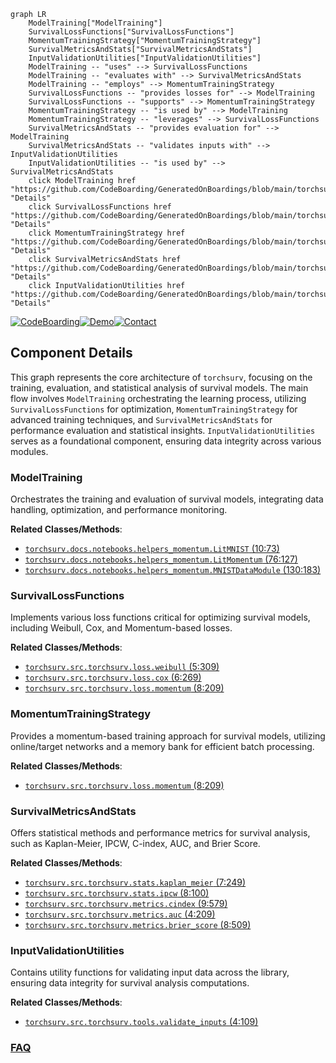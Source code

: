 ```mermaid
graph LR
    ModelTraining["ModelTraining"]
    SurvivalLossFunctions["SurvivalLossFunctions"]
    MomentumTrainingStrategy["MomentumTrainingStrategy"]
    SurvivalMetricsAndStats["SurvivalMetricsAndStats"]
    InputValidationUtilities["InputValidationUtilities"]
    ModelTraining -- "uses" --> SurvivalLossFunctions
    ModelTraining -- "evaluates with" --> SurvivalMetricsAndStats
    ModelTraining -- "employs" --> MomentumTrainingStrategy
    SurvivalLossFunctions -- "provides losses for" --> ModelTraining
    SurvivalLossFunctions -- "supports" --> MomentumTrainingStrategy
    MomentumTrainingStrategy -- "is used by" --> ModelTraining
    MomentumTrainingStrategy -- "leverages" --> SurvivalLossFunctions
    SurvivalMetricsAndStats -- "provides evaluation for" --> ModelTraining
    SurvivalMetricsAndStats -- "validates inputs with" --> InputValidationUtilities
    InputValidationUtilities -- "is used by" --> SurvivalMetricsAndStats
    click ModelTraining href "https://github.com/CodeBoarding/GeneratedOnBoardings/blob/main/torchsurv/ModelTraining.md" "Details"
    click SurvivalLossFunctions href "https://github.com/CodeBoarding/GeneratedOnBoardings/blob/main/torchsurv/SurvivalLossFunctions.md" "Details"
    click MomentumTrainingStrategy href "https://github.com/CodeBoarding/GeneratedOnBoardings/blob/main/torchsurv/MomentumTrainingStrategy.md" "Details"
    click SurvivalMetricsAndStats href "https://github.com/CodeBoarding/GeneratedOnBoardings/blob/main/torchsurv/SurvivalMetricsAndStats.md" "Details"
    click InputValidationUtilities href "https://github.com/CodeBoarding/GeneratedOnBoardings/blob/main/torchsurv/InputValidationUtilities.md" "Details"
```
[![CodeBoarding](https://img.shields.io/badge/Generated%20by-CodeBoarding-9cf?style=flat-square)](https://github.com/CodeBoarding/GeneratedOnBoardings)[![Demo](https://img.shields.io/badge/Try%20our-Demo-blue?style=flat-square)](https://www.codeboarding.org/demo)[![Contact](https://img.shields.io/badge/Contact%20us%20-%20contact@codeboarding.org-lightgrey?style=flat-square)](mailto:contact@codeboarding.org)

## Component Details

This graph represents the core architecture of `torchsurv`, focusing on the training, evaluation, and statistical analysis of survival models. The main flow involves `ModelTraining` orchestrating the learning process, utilizing `SurvivalLossFunctions` for optimization, `MomentumTrainingStrategy` for advanced training techniques, and `SurvivalMetricsAndStats` for performance evaluation and statistical insights. `InputValidationUtilities` serves as a foundational component, ensuring data integrity across various modules.

### ModelTraining
Orchestrates the training and evaluation of survival models, integrating data handling, optimization, and performance monitoring.


**Related Classes/Methods**:

- <a href="https://github.com/Novartis/torchsurv/blob/master/docs/notebooks/helpers_momentum.py#L10-L73" target="_blank" rel="noopener noreferrer">`torchsurv.docs.notebooks.helpers_momentum.LitMNIST` (10:73)</a>
- <a href="https://github.com/Novartis/torchsurv/blob/master/docs/notebooks/helpers_momentum.py#L76-L127" target="_blank" rel="noopener noreferrer">`torchsurv.docs.notebooks.helpers_momentum.LitMomentum` (76:127)</a>
- <a href="https://github.com/Novartis/torchsurv/blob/master/docs/notebooks/helpers_momentum.py#L130-L183" target="_blank" rel="noopener noreferrer">`torchsurv.docs.notebooks.helpers_momentum.MNISTDataModule` (130:183)</a>


### SurvivalLossFunctions
Implements various loss functions critical for optimizing survival models, including Weibull, Cox, and Momentum-based losses.


**Related Classes/Methods**:

- <a href="https://github.com/Novartis/torchsurv/blob/master/src/torchsurv/loss/weibull.py#L5-L309" target="_blank" rel="noopener noreferrer">`torchsurv.src.torchsurv.loss.weibull` (5:309)</a>
- <a href="https://github.com/Novartis/torchsurv/blob/master/src/torchsurv/loss/cox.py#L6-L269" target="_blank" rel="noopener noreferrer">`torchsurv.src.torchsurv.loss.cox` (6:269)</a>
- <a href="https://github.com/Novartis/torchsurv/blob/master/src/torchsurv/loss/momentum.py#L8-L209" target="_blank" rel="noopener noreferrer">`torchsurv.src.torchsurv.loss.momentum` (8:209)</a>


### MomentumTrainingStrategy
Provides a momentum-based training approach for survival models, utilizing online/target networks and a memory bank for efficient batch processing.


**Related Classes/Methods**:

- <a href="https://github.com/Novartis/torchsurv/blob/master/src/torchsurv/loss/momentum.py#L8-L209" target="_blank" rel="noopener noreferrer">`torchsurv.src.torchsurv.loss.momentum` (8:209)</a>


### SurvivalMetricsAndStats
Offers statistical methods and performance metrics for survival analysis, such as Kaplan-Meier, IPCW, C-index, AUC, and Brier Score.


**Related Classes/Methods**:

- <a href="https://github.com/Novartis/torchsurv/blob/master/src/torchsurv/stats/kaplan_meier.py#L7-L249" target="_blank" rel="noopener noreferrer">`torchsurv.src.torchsurv.stats.kaplan_meier` (7:249)</a>
- <a href="https://github.com/Novartis/torchsurv/blob/master/src/torchsurv/stats/ipcw.py#L8-L100" target="_blank" rel="noopener noreferrer">`torchsurv.src.torchsurv.stats.ipcw` (8:100)</a>
- <a href="https://github.com/Novartis/torchsurv/blob/master/src/torchsurv/metrics/cindex.py#L9-L579" target="_blank" rel="noopener noreferrer">`torchsurv.src.torchsurv.metrics.cindex` (9:579)</a>
- <a href="https://github.com/Novartis/torchsurv/blob/master/src/torchsurv/metrics/auc.py#L4-L209" target="_blank" rel="noopener noreferrer">`torchsurv.src.torchsurv.metrics.auc` (4:209)</a>
- <a href="https://github.com/Novartis/torchsurv/blob/master/src/torchsurv/metrics/brier_score.py#L8-L509" target="_blank" rel="noopener noreferrer">`torchsurv.src.torchsurv.metrics.brier_score` (8:509)</a>


### InputValidationUtilities
Contains utility functions for validating input data across the library, ensuring data integrity for survival analysis computations.


**Related Classes/Methods**:

- <a href="https://github.com/Novartis/torchsurv/blob/master/src/torchsurv/tools/validate_inputs.py#L4-L109" target="_blank" rel="noopener noreferrer">`torchsurv.src.torchsurv.tools.validate_inputs` (4:109)</a>




### [FAQ](https://github.com/CodeBoarding/GeneratedOnBoardings/tree/main?tab=readme-ov-file#faq)